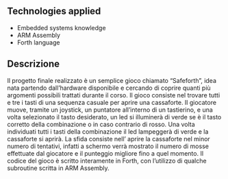 ## Technologies applied

+ Embedded systems knowledge
+ ARM Assembly
+ Forth language

## Descrizione

Il progetto finale realizzato è un semplice gioco chiamato “Safeforth”, idea nata partendo dall’hardware disponibile e cercando di coprire quanti più argomenti possibili trattati durante il corso.
Il gioco consiste nel trovare tutti e tre i tasti di una sequenza casuale per aprire una cassaforte. Il giocatore muove, tramite un joystick, un puntatore all’interno di un tastierino, e una volta selezionato il tasto desiderato, un led si illuminerà di verde se è il tasto corretto della combinazione o in caso contrario di rosso. Una volta individuati tutti i tasti della combinazione il led lampeggerà di verde e la cassaforte si aprirà.
La sfida consiste nell’ aprire la cassaforte nel minor numero di tentativi, infatti a schermo verrà mostrato il numero di mosse effettuate dal giocatore e il punteggio migliore fino a quel momento.
Il codice del gioco è scritto interamente in Forth, con l’utilizzo di qualche subroutine scritta in ARM Assembly.
